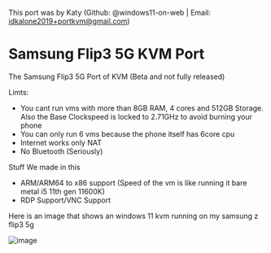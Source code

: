 This port was by Katy (Github: @windows11-on-web | Email: idkalone2019+portkvm@gmail.com)

# Samsung Flip3 5G KVM Port
The Samsung Flip3 5G Port of KVM (Beta and not fully released)

Limts:
- You cant run vms with more than 8GB RAM, 4 cores and 512GB Storage. Also the Base Clockspeed is locked to 2.71GHz to avoid burning your phone
- You can only run 6 vms because the phone itself has 6core cpu
- Internet works only NAT
- No Bluetooth (Seriously)

Stuff We made in this
- ARM/ARM64 to x86 support (Speed of the vm is like running it bare metal i5 11th gen 11600K)
- RDP Support/VNC Support
  

Here is an image that shows an windows 11 kvm running on my samsung z flip3 5g

![image](https://media.discordapp.net/attachments/1190710304804442186/1191729897996030062/image0.jpg?ex=65b8f4f4&is=65a67ff4&hm=0bc407003654634ea72e8dea05cbaa16ea8af0848b5b5534e1f44fa97f545b0a&=&format=webp&width=246&height=600)

